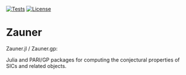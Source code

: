 [![Tests](https://github.com/sflammia/Zauner/workflows/Tests/badge.svg)](https://github.com/sflammia/Zauner/actions?query=workflow%3ATests)
[![License](https://img.shields.io/badge/License-Apache%202.0-blue.svg)](https://opensource.org/licenses/Apache-2.0)


# Zauner

Zauner.jl / Zauner.gp:

Julia and PARI/GP packages for computing the conjectural properties of SICs and related objects.


